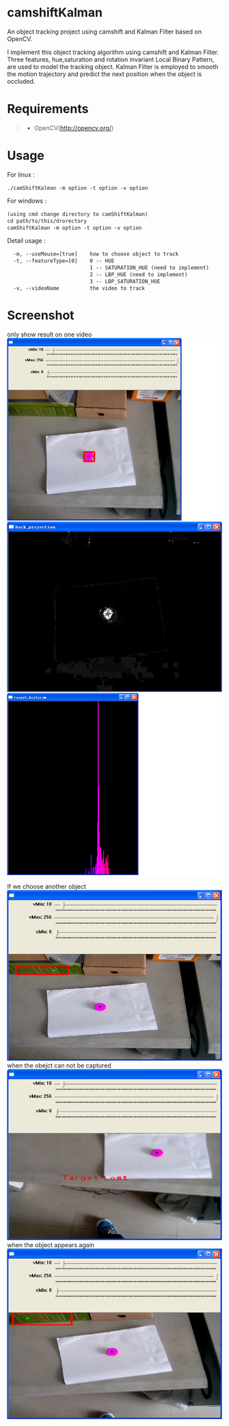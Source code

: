camshiftKalman
==============

An object tracking project using camshift and Kalman Filter based on OpenCV.

I implement this object tracking algorithm using camshift and Kalman Filter. Three features, hue,saturation and rotation invariant Local Binary Pattern, are used to model the tracking object. Kalman Filter is employed to smooth the motion trajectory and predict the next position when the object is occluded.

Requirements
================
> - OpenCV(http://opencv.org/)

Usage
================
For linux :
```
./camShiftKalman -m option -t option -v option
```
For windows :
```
(using cmd change directory to camShiftKalman)
cd path/to/this/drorectory
camShiftKalman -m option -t option -v option
```
Detail usage :
```
  -m, --useMouse=[true]    how to choose object to track
  -t, --featureType=[0]    0 -- HUE
  						   1 -- SATURATION_HUE (need to implement)
                           2 -- LBP_HUE (need to implement)
                           3 -- LBP_SATURATION_HUE
  -v, --videoName          the video to track
```
Screenshot
=============
only show result on one video
![t1](screenshot/tracking_1.PNG)
![t2](screenshot/tracking_2.PNG)
![t3](screenshot/tracking_3.PNG)

If we choose another object
![t4](screenshot/tracking_4.PNG)
when the obejct can not be captured
![t5](screenshot/tracking_5.PNG)
when the object appears again
![t5](screenshot/tracking_6.PNG)

<!--
Contact
=============
If you any questions about this project, please contact me directly.  
E-mail : chengshaoguang1291@gmail.com  
From Northwestern Polytechnical University.
-->
